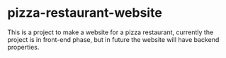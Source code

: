 # pizza-restaurant-website
This is a project to make a website for a pizza restaurant, currently the project is in front-end phase, but in future the website will have backend properties.
